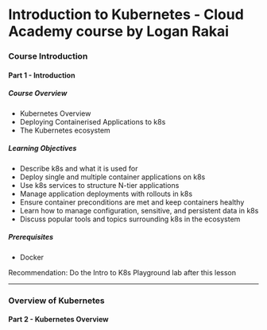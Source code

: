 # Introduction to Kubernetes - Cloud Academy course by Logan Rakai

### Course Introduction

#### Part 1 - Introduction

##### Course Overview
* Kubernetes Overview
* Deploying Containerised Applications to k8s
* The Kubernetes ecosystem

##### Learning Objectives
* Describe k8s and what it is used for
* Deploy single and multiple container applications on k8s
* Use k8s services to structure N-tier applications
* Manage application deployments with rollouts in k8s
* Ensure container preconditions are met and keep containers healthy
* Learn how to manage configuration, sensitive, and persistent data in k8s
* Discuss popular tools and topics surrounding k8s in the ecosystem

##### Prerequisites
* Docker

Recommendation: Do the Intro to K8s Playground lab after this lesson

---

### Overview of Kubernetes

#### Part 2 - Kubernetes Overview

